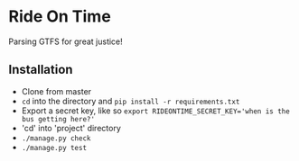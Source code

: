Ride On Time
===

Parsing GTFS for great justice!

Installation
---

* Clone from master
* `cd` into the directory and `pip install -r requirements.txt`
* Export a secret key, like so `export RIDEONTIME_SECRET_KEY='when is the bus getting here?'`
* 'cd' into 'project' directory
* `./manage.py check`
* `./manage.py test`
